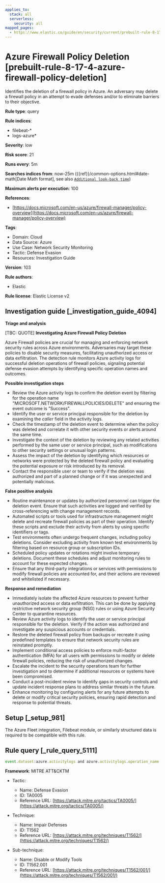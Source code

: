 ```yaml
---
applies_to:
  stack: all
  serverless:
    security: all
mapped_pages:
  - https://www.elastic.co/guide/en/security/current/prebuilt-rule-8-17-4-azure-firewall-policy-deletion.html
---
```


# Azure Firewall Policy Deletion [prebuilt-rule-8-17-4-azure-firewall-policy-deletion]

Identifies the deletion of a firewall policy in Azure. An adversary may delete a firewall policy in an attempt to evade defenses and/or to eliminate barriers to their objective.

**Rule type**: query

**Rule indices**:

* filebeat-*
* logs-azure*

**Severity**: low

**Risk score**: 21

**Runs every**: 5m

**Searches indices from**: now-25m ({{ref}}/common-options.html#date-math[Date Math format], see also [`Additional look-back time`](docs-content://solutions/security/detect-and-alert/create-detection-rule.md#rule-schedule))

**Maximum alerts per execution**: 100

**References**:

* [https://docs.microsoft.com/en-us/azure/firewall-manager/policy-overview](https://docs.microsoft.com/en-us/azure/firewall-manager/policy-overview)

**Tags**:

* Domain: Cloud
* Data Source: Azure
* Use Case: Network Security Monitoring
* Tactic: Defense Evasion
* Resources: Investigation Guide

**Version**: 103

**Rule authors**:

* Elastic

**Rule license**: Elastic License v2

## Investigation guide [_investigation_guide_4094]

**Triage and analysis**

[TBC: QUOTE]
**Investigating Azure Firewall Policy Deletion**

Azure Firewall policies are crucial for managing and enforcing network security rules across Azure environments. Adversaries may target these policies to disable security measures, facilitating unauthorized access or data exfiltration. The detection rule monitors Azure activity logs for successful deletion operations of firewall policies, signaling potential defense evasion attempts by identifying specific operation names and outcomes.

**Possible investigation steps**

* Review the Azure activity logs to confirm the deletion event by filtering for the operation name "MICROSOFT.NETWORK/FIREWALLPOLICIES/DELETE" and ensuring the event outcome is "Success".
* Identify the user or service principal responsible for the deletion by examining the *caller* field in the activity logs.
* Check the timestamp of the deletion event to determine when the policy was deleted and correlate it with other security events or alerts around the same time.
* Investigate the context of the deletion by reviewing any related activities performed by the same user or service principal, such as modifications to other security settings or unusual login patterns.
* Assess the impact of the deletion by identifying which resources or networks were protected by the deleted firewall policy and evaluating the potential exposure or risk introduced by its removal.
* Contact the responsible user or team to verify if the deletion was authorized and part of a planned change or if it was unexpected and potentially malicious.

**False positive analysis**

* Routine maintenance or updates by authorized personnel can trigger the deletion event. Ensure that such activities are logged and verified by cross-referencing with change management records.
* Automated scripts or tools used for infrastructure management might delete and recreate firewall policies as part of their operation. Identify these scripts and exclude their activity from alerts by using specific identifiers or tags.
* Test environments often undergo frequent changes, including policy deletions. Consider excluding activity from known test environments by filtering based on resource group or subscription IDs.
* Scheduled policy updates or rotations might involve temporary deletions. Document these schedules and adjust monitoring rules to account for these expected changes.
* Ensure that any third-party integrations or services with permissions to modify firewall policies are accounted for, and their actions are reviewed and whitelisted if necessary.

**Response and remediation**

* Immediately isolate the affected Azure resources to prevent further unauthorized access or data exfiltration. This can be done by applying restrictive network security group (NSG) rules or using Azure Security Center to quarantine resources.
* Review Azure activity logs to identify the user or service principal responsible for the deletion. Verify if the action was authorized and investigate any suspicious accounts or credentials.
* Restore the deleted firewall policy from backups or recreate it using predefined templates to ensure that network security rules are reinstated promptly.
* Implement conditional access policies to enforce multi-factor authentication (MFA) for all users with permissions to modify or delete firewall policies, reducing the risk of unauthorized changes.
* Escalate the incident to the security operations team for further investigation and to determine if additional resources or systems have been compromised.
* Conduct a post-incident review to identify gaps in security controls and update incident response plans to address similar threats in the future.
* Enhance monitoring by configuring alerts for any future attempts to delete or modify critical security policies, ensuring rapid detection and response to potential threats.


## Setup [_setup_981]

The Azure Fleet integration, Filebeat module, or similarly structured data is required to be compatible with this rule.


## Rule query [_rule_query_5111]

```js
event.dataset:azure.activitylogs and azure.activitylogs.operation_name:"MICROSOFT.NETWORK/FIREWALLPOLICIES/DELETE" and event.outcome:(Success or success)
```

**Framework**: MITRE ATT&CKTM

* Tactic:

    * Name: Defense Evasion
    * ID: TA0005
    * Reference URL: [https://attack.mitre.org/tactics/TA0005/](https://attack.mitre.org/tactics/TA0005/)

* Technique:

    * Name: Impair Defenses
    * ID: T1562
    * Reference URL: [https://attack.mitre.org/techniques/T1562/](https://attack.mitre.org/techniques/T1562/)

* Sub-technique:

    * Name: Disable or Modify Tools
    * ID: T1562.001
    * Reference URL: [https://attack.mitre.org/techniques/T1562/001/](https://attack.mitre.org/techniques/T1562/001/)




